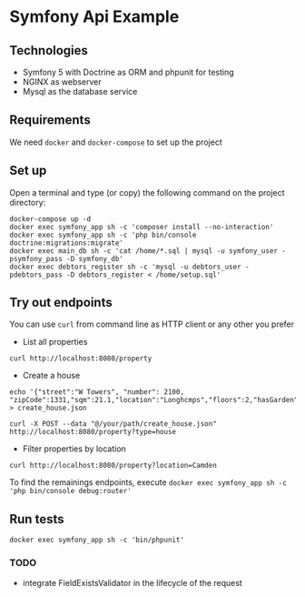 
# Symfony Api Example

## Technologies

- Symfony 5 with Doctrine as ORM and phpunit for testing
- NGINX as webserver
- Mysql as the database service

## Requirements

We need `docker` and `docker-compose` to set up the project

## Set up

Open a terminal and type (or copy) the following command on the project directory:

```shell
docker-compose up -d
docker exec symfony_app sh -c 'composer install --no-interaction'
docker exec symfony_app sh -c 'php bin/console doctrine:migrations:migrate'
docker exec main_db sh -c 'cat /home/*.sql | mysql -u symfony_user -psymfony_pass -D symfony_db' 
docker exec debtors_register sh -c 'mysql -u debtors_user -pdebtors_pass -D debtors_register < /home/setup.sql'
```

## Try out endpoints

You can use `curl` from command line as HTTP client or any other you prefer

- List all properties

`curl http://localhost:8080/property`

- Create a house

```shell
echo '{"street":"W Towers", "number": 2100, "zipCode":1331,"sqm":21.1,"location":"Longhcmps","floors":2,"hasGarden":false}' > create_house.json

curl -X POST --data "@/your/path/create_house.json" http://localhost:8080/property?type=house
```

- Filter properties by location

`curl http://localhost:8080/property?location=Camden`

To find the remainings endpoints, execute `docker exec symfony_app sh -c 'php bin/console debug:router'`

## Run tests

`docker exec symfony_app sh -c 'bin/phpunit'`

### TODO

- integrate FieldExistsValidator in the lifecycle of the request

